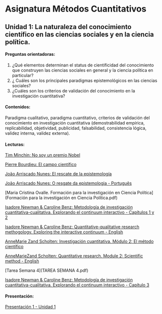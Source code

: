 # Asignatura Métodos Cuantitativos

## Unidad 1: La naturaleza del conocimiento científico en las ciencias sociales y en la ciencia política. 

#### Preguntas orientadoras:

1. ¿Qué elementos determinan el status de cientificidad del conocimiento que construyen las ciencias sociales en general y la ciencia política en particular?
2. ¿ Cuáles son los principales paradigmas epistemológicos en las ciencias sociales?
3. ¿Cuáles son los criterios de validación del conocimiento en la investigación cuantitativa?

#### Contenidos:

Paradigma cualitativo, paradigma cuantitativo, criterios de validación del conocimiento en investigación cuantitativa (demostrabilidad empírica, replicabilidad, objetividad, publicidad, falsabilidad, consistencia lógica, validez interna, validez externa). 

#### Lecturas: 

[Tim Minchin: No soy un premio Nobel](0nosoyunpremionobel.pdf)

[Pierre Bourdieu: El campo científico](1elcampocientifico.pdf)

[João Arriscado Nunes: El rescate de la epistemología](2elrescatedelaepistemolgia.pdf)

[João Arriscado Nunes: O resgate da epistemologia - Português](2oresgatedaepistemologia.pdf)

[Maria Cristina Ovalle. Formación para la investigación en Ciencia Política](Formación para la investigación en Ciencia Política.pdf)

[Isadore Newman & Caroline Benz: Metodología de investigación cuantitativa-cualitativa. Explorando el continuum interactivo - Capítulos 1 y 2](3metodologíadeinvestigacióncualitativa-cuantitativa_Caps1y2.pdf)

[Isadore Newman & Caroline Benz: Quantitative-qualitative research methogology. Exploring the interactive continuum - English](3quantitative-qualitativeresearchmethodology_fulltext.pdf)

[AnneMarie Zand Scholten: Investigación cuantitativa. Módulo 2: El método científico](4métodocientífico_módulo2.pdf)

[AnneMarieZand Scholten: Quantitative research. Module 2: Scientific method - English](4scientificmethod_module2.pdf)

[Tarea Semana 4](TAREA SEMANA 4.pdf)

[Isadore Newman & Caroline Benz: Metodología de investigación cuantitativa-cualitativa. Explorando el continuum interactivo - Capítulo 3](5metodologíadeinvestigacióncualitativa-cuantitativa_Cap3.pdf)

#### Presentación: 

[Presentación 1 - Unidad 1](Presentación1.pdf) 





















